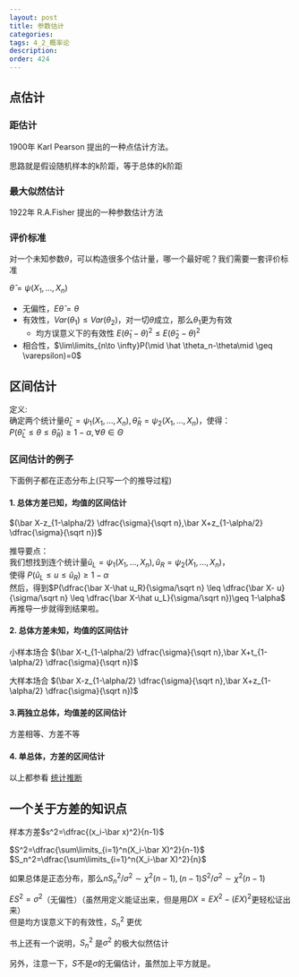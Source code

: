 ```yaml
---
layout: post
title: 参数估计
categories:
tags: 4_2_概率论
description:
order: 424
---
```


## 点估计
### 距估计
1900年 Karl Pearson 提出的一种点估计方法。  

思路就是假设随机样本的k阶距，等于总体的k阶距
### 最大似然估计
1922年 R.A.Fisher 提出的一种参数估计方法

### 评价标准
对一个未知参数$\theta$，可以构造很多个估计量，哪一个最好呢？我们需要一套评价标准

$\hat \theta=\psi(X_1,...,X_n)$
- 无偏性，$E\hat\theta=\theta$
- 有效性，$Var(\theta_1)\leq Var(\theta_2)$，对一切$\theta$成立，那么$\theta_1$更为有效
    - 均方误意义下的有效性 $E(\hat\theta_1-\theta)^2\leq E(\hat\theta_2-\theta)^2$
- 相合性，$\lim\limits_{n\to \infty}P(\mid \hat \theta_n-\theta\mid \geq \varepsilon)=0$


## 区间估计

定义:  
确定两个统计量$\hat\theta_L=\psi_1(X_1,...,X_n), \hat\theta_R=\psi_2(X_1,...,X_n)$，使得：  
$P(\hat\theta_L\leq \theta\leq\hat\theta_R)\geq1-\alpha,\forall \theta \in \Theta$

### 区间估计的例子
下面例子都在正态分布上(只写一个的推导过程)

#### 1. 总体方差已知，均值的区间估计
$(\bar X-z_{1-\alpha/2} \dfrac{\sigma}{\sqrt n},\bar X+z_{1-\alpha/2} \dfrac{\sigma}{\sqrt n})$

推导要点：  
我们想找到连个统计量$\hat u_L=\psi_1(X_1,...,X_n), \hat u_R=\psi_2(X_1,...,X_n)$，  
使得 $P(\hat u_L\leq u \leq \hat u_R)\geq 1-\alpha$  
然后，得到$P(\dfrac{\bar X-\hat u_R}{\sigma/\sqrt n} \leq \dfrac{\bar X- u}{\sigma/\sqrt n} \leq \dfrac{\bar X-\hat u_L}{\sigma/\sqrt n})\geq 1-\alpha$  
再推导一步就得到结果啦。


#### 2. 总体方差未知，均值的区间估计

小样本场合 $(\bar X-t_{1-\alpha/2} \dfrac{\sigma}{\sqrt n},\bar X+t_{1-\alpha/2} \dfrac{\sigma}{\sqrt n})$

大样本场合 $(\bar X-z_{1-\alpha/2} \dfrac{\sigma}{\sqrt n},\bar X+z_{1-\alpha/2} \dfrac{\sigma}{\sqrt n})$

#### 3.两独立总体，均值差的区间估计
方差相等、方差不等

#### 4. 单总体，方差的区间估计

以上都参看 [统计推断](http://www.guofei.site/2017/10/27/hypothesistesting.html)


## 一个关于方差的知识点

样本方差$s^2=\dfrac{(x_i-\bar x)^2}{n-1}$


$S^2=\dfrac{\sum\limits_{i=1}^n(X_i-\bar X)^2}{n-1}$  
$S_n^2=\dfrac{\sum\limits_{i=1}^n(X_i-\bar X)^2}{n}$  

如果总体是正态分布，那么$nS_n^2/\sigma^2 \sim \chi^2(n-1), (n-1)S^2/\sigma^2\sim \chi^2(n-1)$  

$ES^2=\sigma^2$（无偏性）（虽然用定义能证出来，但是用$DX=EX^2-(EX)^2$更轻松证出来）  
但是均方误意义下的有效性，$S_n^2$ 更优


书上还有一个说明，$S_n^2$ 是$\sigma^2$ 的极大似然估计  

另外，注意一下，$S$不是$\sigma$的无偏估计，虽然加上平方就是。
